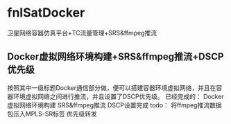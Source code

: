 # fnlSatDocker
卫星网络容器仿真平台+TC流量管理+SRS&amp;ffmpeg推流

## Docker虚拟网络环境构建+SRS&ffmpeg推流+DSCP优先级
按照其中一级标题Docker通信部分做，便可以搭建容器环境虚拟网络，并且在容器环境虚拟网络之间进行推流，并且设置了DSCP优先级。
已经完成的：
Docker虚拟网络环境构建
SRS&ffmpeg推流
DSCP设置完成
todo：
将ffmpeg推流数据包压入MPLS-SR标签
优先级转发
